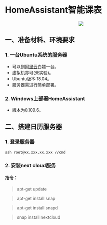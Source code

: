 # HomeAssistant智能课表
<p align="center">
  <img src="https://github.com/home-assistant/home-assistant-assets/blob/master/loading-screen.gif">
</p>

## 一、准备材料、环境要求
   
### 1. 一台Ubuntu系统的服务器
   
* 可以到[阿里云](https://developer.aliyun.com/adc/student/)白嫖一台。
* 虚拟机亦可(未实验)。
* Ubuntu版本:18.04。
* 服务器需进行简单部署。
### 2. Windows上部署HomeAssistant
   
* 版本为0.109.6。

## 二、搭建日历服务器
### 1. 登录服务器
    ssh root@xx.xxx.xx.xxx //cmd
    
### 2. 安装next cloud服务
#### 指令：
>apt-get update

>apt-get install snap
 
>apt-get install snapd
 
>snap install nextcloud
 
